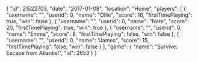 {
  "id": 21522703,
  "date": "2017-01-08",
  "location": "Home",
  "players": [
    {
      "username": "",
      "userid": 0,
      "name": "Ollie",
      "score": 16,
      "firstTimePlaying": true,
      "win": false
    },
    {
      "username": "",
      "userid": 0,
      "name": "Nate",
      "score": 20,
      "firstTimePlaying": true,
      "win": true
    },
    {
      "username": "",
      "userid": 0,
      "name": "Emma",
      "score": 8,
      "firstTimePlaying": false,
      "win": false
    },
    {
      "username": "",
      "userid": 0,
      "name": "James",
      "score": 15,
      "firstTimePlaying": false,
      "win": false
    }
  ],
  "game": {
    "name": "Survive: Escape from Atlantis!",
    "id": 2653
  }
}
